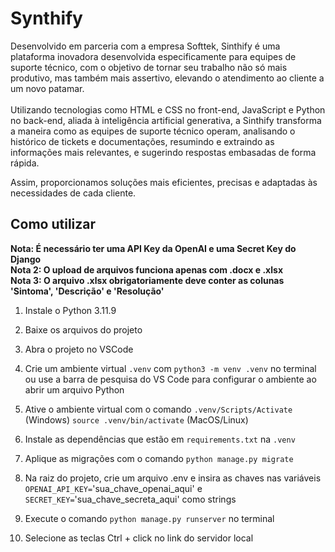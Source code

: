 <h1>Synthify</h1>

Desenvolvido em parceria com a empresa Softtek,  Sinthify é uma plataforma inovadora desenvolvida especificamente para  equipes de suporte técnico,
com o objetivo de tornar seu trabalho não só mais produtivo, mas também mais assertivo, elevando o atendimento ao  cliente a um novo patamar.
 <br><br>Utilizando tecnologias como HTML e CSS no front-end, JavaScript e Python no back-end, aliada à inteligência artificial generativa, 
a Sinthify transforma a maneira como as equipes de suporte técnico operam, analisando o histórico de tickets e documentações, 
resumindo e extraindo as informações mais relevantes, e sugerindo  respostas embasadas de forma rápida.

Assim, proporcionamos soluções  mais eficientes, precisas e adaptadas às necessidades de cada cliente.

<h2>Como utilizar</h2>

<b>Nota: É necessário ter uma API Key da OpenAI e uma Secret Key do Django</b>
<br><b>Nota 2: O upload de arquivos funciona apenas com .docx e .xlsx</b>
<br><b>Nota 3: O arquivo .xlsx obrigatoriamente deve conter as colunas 'Sintoma', 'Descrição' e 'Resolução'</b>

1. Instale o Python 3.11.9

2. Baixe os arquivos do projeto

3. Abra o projeto no VSCode

4. Crie um ambiente virtual `.venv` com `python3 -m venv .venv` no terminal ou use a barra de pesquisa do VS Code para configurar o ambiente ao abrir um arquivo Python

5. Ative o ambiente virtual com o comando `.venv/Scripts/Activate` (Windows) `source .venv/bin/activate` (MacOS/Linux)

6. Instale as dependências que estão em `requirements.txt` na `.venv`

7. Aplique as migrações com o comando `python manage.py migrate`

8. Na raiz do projeto, crie um arquivo .env e insira as chaves nas variáveis `OPENAI_API_KEY=`'sua_chave_openai_aqui' e `SECRET_KEY=`'sua_chave_secreta_aqui' como strings

9. Execute o comando `python manage.py runserver` no terminal

10. Selecione as teclas Ctrl + click no link do servidor local
 
 
